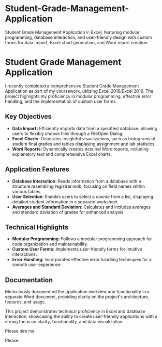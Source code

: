 # Student-Grade-Management-Application
Student Grade Management Application in Excel, featuring modular programming, database interaction, and user-friendly design with custom forms for data import, Excel chart generation, and Word report creation.

# Student Grade Management Application

I recently completed a comprehensive Student Grade Management Application as part of my coursework, utilizing Excel 2016/Excel 2019. The project highlights my proficiency in modular programming, effective error handling, and the implementation of custom user forms.

## Key Objectives

- **Data Import:** Efficiently imports data from a specified database, allowing users to flexibly choose files through a FileOpen Dialog.
- **Excel Charts:** Generates insightful visualizations, such as histograms of student final grades and tables displaying assignment and lab statistics.
- **Word Reports:** Dynamically creates detailed Word reports, including explanatory text and comprehensive Excel charts.

## Application Features

- **Database Interaction:** Reads information from a database with a structure resembling registrar.mdb, focusing on field names within various tables.
- **User Selection:** Enables users to select a course from a list, displaying detailed student information in a separate worksheet.
- **Averages and Standard Deviation:** Calculates and includes averages and standard deviation of grades for enhanced analysis.

## Technical Highlights

- **Modular Programming:** Follows a modular programming approach for code organization and maintainability.
- **Custom User Forms:** Implements user-friendly forms for intuitive interactions.
- **Error Handling:** Incorporates effective error handling techniques for a smooth user experience.

## Documentation

Meticulously documented the application overview and functionality in a separate Word document, providing clarity on the project's architecture, features, and usage.

This project demonstrates technical proficiency in Excel and database interaction, showcasing the ability to create user-friendly applications with a strong focus on clarity, functionality, and data visualization.

Please hire me.

Please.
